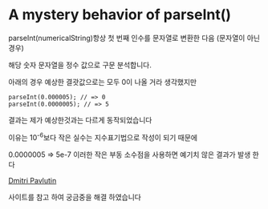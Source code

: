 # A mystery behavior of parseInt()

parseInt(numericalString)항상 첫 번째 인수를 문자열로 변환한 다음
(문자열이 아닌 경우)

해당 숫자 문자열을 정수 값으로 구문 분석합니다.


아래의 경우 예상한 결괏값으로는 모두 0이 나올 거라 생각했지만
```
parseInt(0.000005); // => 0
parseInt(0.0000005); // => 5
```
결과는 제가 예상한것과는 다르게 동작되었습니다 

이유는 10<sup>-6</sup>보다 작은 실수는 지수표기법으로 작성이 되기 때문에

0.0000005  =>  5e-7 이러한 작은 부동 소수점을 사용하면 예기치 않은 결과가 발생 한다


[Dmitri Pavlutin](https://dmitripavlutin.com/parseint-mystery-javascript/)

사이트를 참고 하여 궁금중을 해결 하였습니다
